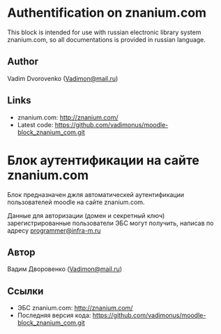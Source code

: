Authentification on znanium.com
===============================

This block is intended for use with russian electronic library system znanium.com, 
so all documentations is provided in russian language.

Author
------
Vadim Dvorovenko (Vadimon@mail.ru)

Links
-----

- znanium.com: http://znanium.com/
- Latest code: https://github.com/vadimonus/moodle-block_znanium_com.git



Блок аутентификации на сайте znanium.com
========================================

Блок предназначен джля автоматическей аутентификации пользователей moodle на сайте znanium.com.

Данные для авторизации (домен и секретный ключ) зарегистрированные пользователи ЭБС могут получить, написав по адресу programmer@infra-m.ru

Автор
------
Вадим Дворовенко (Vadimon@mail.ru)

Ссылки
------

- ЭБС znanium.com: http://znanium.com/
- Последняя версия кода: https://github.com/vadimonus/moodle-block_znanium_com.git